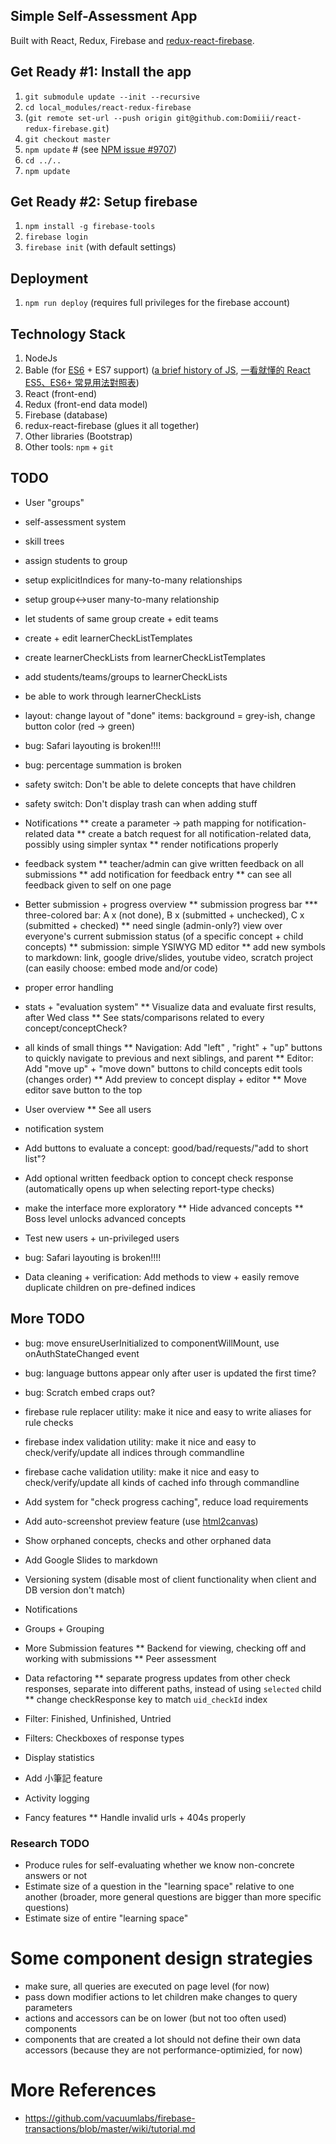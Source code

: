 ## Simple Self-Assessment App
Built with React, Redux, Firebase and [redux-react-firebase](https://github.com/tiberiuc/redux-react-firebase).

## Get Ready #1: Install the app
  1. `git submodule update --init --recursive`
  1. `cd local_modules/react-redux-firebase`
  1. (`git remote set-url --push origin git@github.com:Domiii/react-redux-firebase.git`)
  1. `git checkout master`
  1. `npm update` # (see [NPM issue #9707](https://github.com/npm/npm/issues/9707))
  1. `cd ../..`
  1. `npm update`

## Get Ready #2: Setup firebase
  1. `npm install -g firebase-tools`
  1. `firebase login`
  1. `firebase init` (with default settings)

## Deployment
  1. `npm run deploy` (requires full privileges for the firebase account)


## Technology Stack
  1. NodeJs
  1. Bable (for [ES6](http://es6-features.org/) + ES7 support) ([a brief history of JS](https://benmccormick.org/2015/09/14/es5-es6-es2016-es-next-whats-going-on-with-javascript-versioning/), [一看就懂的 React ES5、ES6+ 常見用法對照表](http://blog.techbridge.cc/2016/04/04/react-react-native-es5-es6-cheat-sheet/))
  1. React (front-end)
  1. Redux (front-end data model)
  1. Firebase (database)
  1. redux-react-firebase (glues it all together)
  1. Other libraries (Bootstrap)
  1. Other tools: `npm` + `git`



## TODO
* User "groups"
* self-assessment system
* skill trees
* assign students to group
* setup explicitIndices for many-to-many relationships
* setup group<->user many-to-many relationship
* let students of same group create + edit teams
* create + edit learnerCheckListTemplates
* create learnerCheckLists from learnerCheckListTemplates
* add students/teams/groups to learnerCheckLists
* be able to work through learnerCheckLists

* layout: change layout of "done" items: background = grey-ish, change button color (red -> green)
* bug: Safari layouting is broken!!!!
* bug: percentage summation is broken
* safety switch: Don't be able to delete concepts that have children
* safety switch: Don't display trash can when adding stuff

* Notifications
** create a parameter -> path mapping for notification-related data
** create a batch request for all notification-related data, possibly using simpler syntax
** render notifications properly


* feedback system
** teacher/admin can give written feedback on all submissions
** add notification for feedback entry
** can see all feedback given to self on one page


* Better submission + progress overview
** submission progress bar
*** three-colored bar: A x (not done), B x (submitted + unchecked), C x (submitted + checked)
** need single (admin-only?) view over everyone's current submission status (of a specific concept + child concepts)
** submission: simple YSIWYG MD editor
** add new symbols to markdown: link, google drive/slides, youtube video, scratch project (can easily choose: embed mode and/or code)

* proper error handling

* stats + "evaluation system"
** Visualize data and evaluate first results, after Wed class
** See stats/comparisons related to every concept/conceptCheck?

* all kinds of small things
** Navigation: Add "left" , "right" + "up" buttons to quickly navigate to previous and next siblings, and parent
** Editor: Add "move up" + "move down" buttons to child concepts edit tools (changes order)
** Add preview to concept display + editor
** Move editor save button to the top

* User overview
** See all users

* notification system

* Add buttons to evaluate a concept: good/bad/requests/"add to short list"?

* Add optional written feedback option to concept check response (automatically opens up when selecting report-type checks)
* make the interface more exploratory
** Hide advanced concepts
** Boss level unlocks advanced concepts

* Test new users + un-privileged users
* bug: Safari layouting is broken!!!!

* Data cleaning + verification: Add methods to view + easily remove duplicate children on pre-defined indices


## More TODO
* bug: move ensureUserInitialized to componentWillMount, use onAuthStateChanged event
* bug: language buttons appear only after user is updated the first time?
* bug: Scratch embed craps out?
* firebase rule replacer utility: make it nice and easy to write aliases for rule checks
* firebase index validation utility: make it nice and easy to check/verify/update all indices through commandline
* firebase cache validation utility: make it nice and easy to check/verify/update all kinds of cached info through commandline
* Add system for "check progress caching", reduce load requirements
* Add auto-screenshot preview feature (use [html2canvas](http://html2canvas.hertzen.com/examples.html))
* Show orphaned concepts, checks and other orphaned data
* Add Google Slides to markdown
* Versioning system (disable most of client functionality when client and DB version don't match)
* Notifications
* Groups + Grouping
* More Submission features
** Backend for viewing, checking off and working with submissions
** Peer assessment

* Data refactoring
** separate progress updates from other check responses, separate into different paths, instead of using `selected` child
** change checkResponse key to match `uid_checkId` index

* Filter: Finished, Unfinished, Untried
* Filters: Checkboxes of response types
* Display statistics
* Add 小筆記 feature
* Activity logging
* Fancy features
** Handle invalid urls + 404s properly

### Research TODO
* Produce rules for self-evaluating whether we know non-concrete answers or not
* Estimate size of a question in the "learning space" relative to one another (broader, more general questions are bigger than more specific questions)
* Estimate size of entire "learning space"


# Some component design strategies
* make sure, all queries are executed on page level (for now)
* pass down modifier actions to let children make changes to query parameters
* actions and accessors can be on lower (but not too often used) components
* components that are created a lot should not define their own data accessors (because they are not performance-optimizied, for now)



# More References
* https://github.com/vacuumlabs/firebase-transactions/blob/master/wiki/tutorial.md
